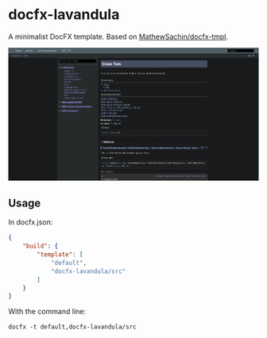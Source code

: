 # docfx-lavandula
A minimalist DocFX template. Based on [MathewSachin/docfx-tmpl](https://github.com/MathewSachin/docfx-tmpl).

![Screenshot](screenshots/1.png)

## Usage

In docfx.json:

```json
{
    "build": {
        "template": [
            "default",
            "docfx-lavandula/src"
        ]
    }
}
```

With the command line:

```
docfx -t default,docfx-lavandula/src
```
